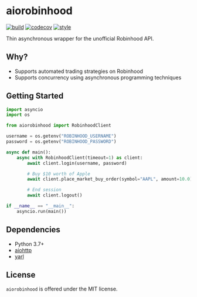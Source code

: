 # aiorobinhood
[![build](https://github.com/omikader/aiorobinhood/workflows/build/badge.svg)](https://github.com/omikader/aiorobinhood/actions?query=workflow%3Abuild)
[![codecov](https://codecov.io/gh/omikader/aiorobinhood/branch/master/graph/badge.svg?token=9jcvFi0QyV)](https://codecov.io/gh/omikader/aiorobinhood)
[![style](https://img.shields.io/badge/code%20style-black-000000.svg)](https://github.com/psf/black)


Thin asynchronous wrapper for the unofficial Robinhood API.

## Why?
- Supports automated trading strategies on Robinhood
- Supports concurrency using asynchronous programming techniques

## Getting Started
```python
import asyncio
import os

from aiorobinhood import RobinhoodClient

username = os.getenv("ROBINHOOD_USERNAME")
password = os.getenv("ROBINHOOD_PASSWORD")

async def main():
    async with RobinhoodClient(timeout=1) as client:
        await client.login(username, password)

        # Buy $10 worth of Apple
        await client.place_market_buy_order(symbol="AAPL", amount=10.0)

        # End session
        await client.logout()

if __name__ == "__main__":
    asyncio.run(main())
```

## Dependencies
- Python 3.7+
- [aiohttp](https://pypi.org/project/aiohttp/)
- [yarl](https://pypi.org/project/yarl/)

## License
`aiorobinhood` is offered under the MIT license.
